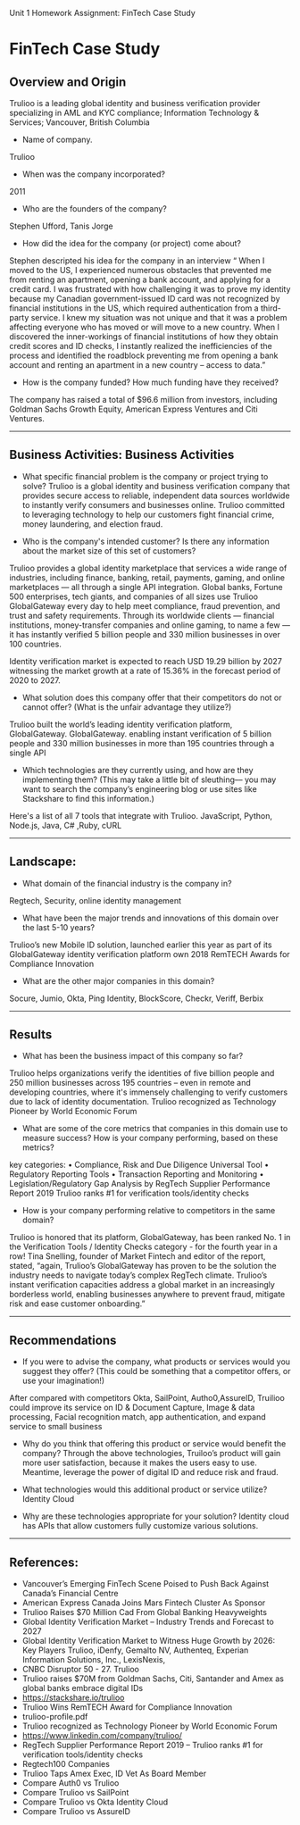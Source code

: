 Unit 1 Homework Assignment: FinTech Case Study

# FinTech Case Study 

## Overview and Origin 

Trulioo is a leading global identity and business verification provider specializing in AML and KYC compliance; Information Technology & Services; Vancouver, British Columbia

* Name of company.  

Trulioo


* When was the company incorporated?  

2011


* Who are the founders of the company?   

Stephen Ufford, Tanis Jorge


* How did the idea for the company (or project) come about?

Stephen descripted his idea for the company in an interview “ When I moved to the US, I experienced numerous obstacles that prevented me from renting an apartment, opening a bank account, and applying for a credit card. I was frustrated with how challenging it was to prove my identity because my Canadian government-issued ID card was not recognized by financial institutions in the US, which required authentication from a third-party service.
I knew my situation was not unique and that it was a problem affecting everyone who has moved or will move to a new country.
When I discovered the inner-workings of financial institutions of how they obtain credit scores and ID checks, I instantly realized the inefficiencies of the process and identified the roadblock preventing me from opening a bank account and renting an apartment in a new country – access to data.”

* How is the company funded? How much funding have they received?

The company has raised a total of $96.6 million from investors, including Goldman Sachs Growth Equity, American Express Ventures and Citi Ventures.

---
## Business Activities: Business Activities

* What specific financial problem is the company or project trying to solve?
Trulioo is a global identity and business verification company that provides secure access to reliable, independent data sources worldwide to instantly verify consumers and businesses online. 
Trulioo committed to leveraging technology to help our customers fight financial crime, money laundering, and election fraud.


* Who is the company's intended customer? 
 Is there any information about the market size of this set of customers?

Trulioo provides a global identity marketplace that services a wide range of industries, including finance, banking, retail, payments, gaming, and online marketplaces — all through a single API integration. Global banks, Fortune 500 enterprises, tech giants, and companies of all sizes use Trulioo GlobalGateway every day to help meet compliance, fraud prevention, and trust and safety requirements. Through its worldwide clients — financial institutions, money-transfer companies and online gaming, to name a few — it has instantly verified 5 billion people and 330 million businesses in over 100 countries.


Identity verification market is expected to reach USD 19.29 billion by 2027 witnessing the market growth at a rate of 15.36% in the forecast period of 2020 to 2027.


* What solution does this company offer that their competitors do not or cannot offer? (What is the unfair advantage they utilize?)

Trulioo built the world’s leading identity verification platform, GlobalGateway. GlobalGateway. enabling instant verification of 5 billion people and 330 million businesses in more than 195 countries through a single API


* Which technologies are they currently using, and how are they implementing them? (This may take a little bit of sleuthing–– you may want to search the company’s engineering blog or use sites like Stackshare to find this information.)

Here's a list of all 7 tools that integrate with Trulioo.
JavaScript, Python, Node.js, Java, C# ,Ruby, cURL

---
## Landscape:

* What domain of the financial industry is the company in? 

Regtech, Security, online identity management

 
* What have been the major trends and innovations of this domain over the last 5-10 years?

Trulioo’s new Mobile ID solution, launched earlier this year as part of its GlobalGateway identity verification platform own 2018 RemTECH Awards for Compliance Innovation



* What are the other major companies in this domain?  

Socure, Jumio, Okta, Ping Identity, BlockScore, Checkr, Veriff, Berbix

----
## Results

* What has been the business impact of this company so far?

Trulioo helps organizations verify the identities of five billion people and 250 million businesses across 195 countries – even in remote and developing countries, where it's immensely challenging to verify customers due to lack of identity documentation. Trulioo recognized as Technology Pioneer by World Economic Forum


* What are some of the core metrics that companies in this domain use to measure success? How is your company performing, based on these metrics?

key categories:
•	Compliance, Risk and Due Diligence Universal Tool
•	Regulatory Reporting Tools
•	Transaction Reporting and Monitoring
•	Legislation/Regulatory Gap Analysis
 by RegTech Supplier Performance Report 2019 
 Trulioo ranks #1 for verification tools/identity checks



* How is your company performing relative to competitors in the same domain?

Trulioo is honored that its platform, GlobalGateway, has been ranked No. 1 in the Verification Tools / Identity Checks category - for the fourth year in a row! Tina Snelling, founder of Market Fintech and editor of the report, stated, “again, Trulioo’s GlobalGateway has proven to be the solution the industry needs to navigate today’s complex RegTech climate. Trulioo’s instant verification capacities address a global market in an increasingly borderless world, enabling businesses anywhere to prevent fraud, mitigate risk and ease customer onboarding.”

----
## Recommendations

* If you were to advise the company, what products or services would you suggest they offer? (This could be something that a competitor offers, or use your imagination!)

After compared with competitors Okta, SailPoint, Autho0,AssureID, Truilioo could improve its service on ID & Document Capture, Image & data processing, Facial recognition match, app authentication, and expand service to small business 


* Why do you think that offering this product or service would benefit the company?
Through the above technologies, Truiloo’s product will  gain more user satisfaction, because it makes the users easy to use. Meantime, leverage the power of digital ID and reduce risk and fraud.


* What technologies would this additional product or service utilize?
Identity Cloud 


* Why are these technologies appropriate for your solution?
Identity cloud has APIs that allow customers fully customize various solutions. 


----
## References:
*	Vancouver’s Emerging FinTech Scene Poised to Push Back Against Canada’s Financial Centre
*	American Express Canada Joins Mars Fintech Cluster As Sponsor
*	Trulioo Raises $70 Million Cad From Global Banking Heavyweights
*	Global Identity Verification Market – Industry Trends and Forecast to 2027
*	Global Identity Verification Market to Witness Huge Growth by 2026: Key Players Trulioo, iDenfy, Gemalto NV, Authenteq, Experian Information Solutions, Inc., LexisNexis,
*	CNBC Disruptor 50 - 27. Trulioo
*	Trulioo raises $70M from Goldman Sachs, Citi, Santander and Amex as global banks embrace digital IDs
*	https://stackshare.io/trulioo
*	Trulioo Wins RemTECH Award for Compliance Innovation
*	trulioo-profile.pdf
*	Trulioo recognized as Technology Pioneer by World Economic Forum
*	https://www.linkedin.com/company/trulioo/
*	RegTech Supplier Performance Report 2019 – Trulioo ranks #1 for verification tools/identity checks
*	Regtech100 Companies
*	Trulioo Taps Amex Exec, ID Vet As Board Member
*	Compare Auth0 vs Trulioo
*	Compare Trulioo vs SailPoint
*	Compare Trulioo vs Okta Identity Cloud
*	Compare Trulioo vs AssureID

